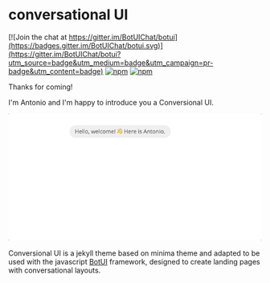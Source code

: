 # conversational UI

[![Join the chat at https://gitter.im/BotUIChat/botui](https://badges.gitter.im/BotUIChat/botui.svg)](https://gitter.im/BotUIChat/botui?utm_source=badge&utm_medium=badge&utm_campaign=pr-badge&utm_content=badge) [![npm](https://img.shields.io/npm/v/botui.svg?style=flat-square)](https://www.npmjs.com/package/botui) [![npm](https://img.shields.io/npm/dm/botui.svg?style=flat-square)](https://www.npmjs.com/package/botui)

Thanks for coming!

I'm Antonio and I'm happy to introduce you a Conversional UI. 

![Conversional UI theme](/assets/img/conversionalui.gif)

Conversional UI is a jekyll theme based on minima theme and adapted to be used with the javascript [BotUI](https://github.com/botui/botui) framework, designed to create landing pages with conversational layouts.

